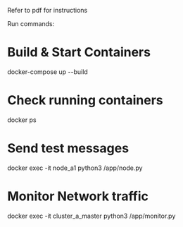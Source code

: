 Refer to pdf for instructions

Run commands:
# Build & Start Containers
docker-compose up --build

# Check running containers
docker ps

# Send test messages
docker exec -it node_a1 python3 /app/node.py

# Monitor Network traffic
docker exec -it cluster_a_master python3 /app/monitor.py
